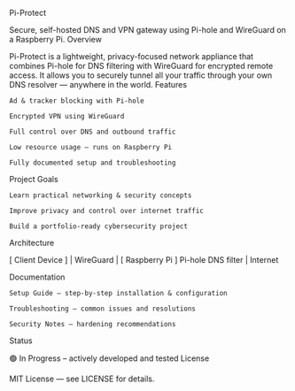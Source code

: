 Pi-Protect

Secure, self-hosted DNS and VPN gateway using Pi-hole and WireGuard on a Raspberry Pi.
Overview

Pi-Protect is a lightweight, privacy-focused network appliance that combines Pi-hole for DNS filtering with WireGuard for encrypted remote access. It allows you to securely tunnel all your traffic through your own DNS resolver — anywhere in the world.
Features

    Ad & tracker blocking with Pi-hole

    Encrypted VPN using WireGuard

    Full control over DNS and outbound traffic

    Low resource usage — runs on Raspberry Pi

    Fully documented setup and troubleshooting

Project Goals

    Learn practical networking & security concepts

    Improve privacy and control over internet traffic

    Build a portfolio-ready cybersecurity project

Architecture

[ Client Device ]
       |
    WireGuard
       |
  [ Raspberry Pi ]
  Pi-hole DNS filter
       |
     Internet

Documentation

    Setup Guide – step-by-step installation & configuration

    Troubleshooting – common issues and resolutions

    Security Notes – hardening recommendations

Status

🟢 In Progress – actively developed and tested
License

MIT License — see LICENSE for details.
